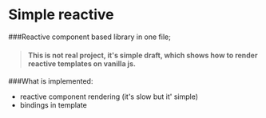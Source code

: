 # Simple reactive
###Reactive component based library in one file;

> #### This is not real project, it's simple draft, which shows how to render reactive templates on vanilla js.

###What is implemented:

* reactive component rendering (it's slow but it' simple)
* bindings in template

